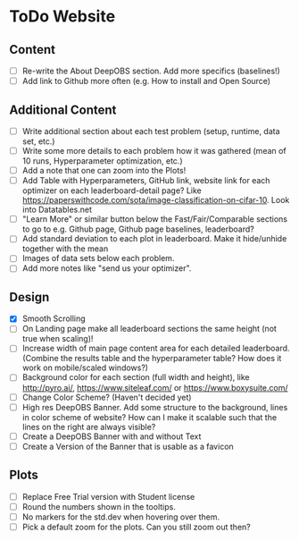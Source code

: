 # ToDo Website

## Content

- [ ] Re-write the About DeepOBS section. Add more specifics (baselines!)
- [ ] Add link to Github more often (e.g. How to install and Open Source)

## Additional Content

- [ ] Write additional section about each test problem (setup, runtime, data set, etc.)
- [ ] Write some more details to each problem how it was gathered (mean of 10 runs, Hyperparameter optimization, etc.)
- [ ] Add a note that one can zoom into the Plots!
- [ ] Add Table with Hyperparameters, GitHub link, website link for each optimizer on each leaderboard-detail page? Like https://paperswithcode.com/sota/image-classification-on-cifar-10. Look into Datatables.net
- [ ] "Learn More" or similar button below the Fast/Fair/Comparable sections to go to e.g. Github page, Github page baselines, leaderboard?
- [ ] Add standard deviation to each plot in leaderboard. Make it hide/unhide together with the mean
- [ ] Images of data sets below each problem.
- [ ] Add more notes like "send us your optimizer".

## Design

- [x] Smooth Scrolling
- [ ] On Landing page make all leaderboard sections the same height (not true when scaling)!
- [ ] Increase width of main page content area for each detailed leaderboard. (Combine the results table and the hyperparameter table? How does it work on mobile/scaled windows?)
- [ ] Background color for each section (full width and height), like http://pyro.ai/, https://www.siteleaf.com/ or https://www.boxysuite.com/
- [ ] Change Color Scheme? (Haven't decided yet)
- [ ] High res DeepOBS Banner. Add some structure to the background, lines in color scheme of website? How can I make it scalable such that the lines on the right are always visible?
- [ ] Create a DeepOBS Banner with and without Text
- [ ] Create a Version of the Banner that is usable as a favicon

## Plots

- [ ] Replace Free Trial version with Student license
- [ ] Round the numbers shown in the tooltips.
- [ ] No markers for the std.dev when hovering over them.
- [ ] Pick a default zoom for the plots. Can you still zoom out then?
